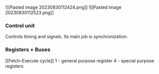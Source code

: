 ![[Pasted image 20230830112424.png]]
![[Pasted image 20230830112523.png]]

### Control unit
Controls timing and signals. Its main job is synchronization.

### Registers + Buses
[[Fetch-Execute cycle]]
1 - general purpose register
4 - special purpose registers